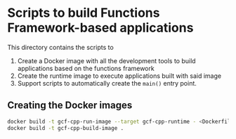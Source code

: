 # Scripts to build Functions Framework-based applications

This directory contains the scripts to

1. Create a Docker image with all the development tools to build applications based on the functions
   framework
1. Create the runtime image to execute applications built with said image
1. Support scripts to automatically create the `main()` entry point.

## Creating the Docker images

```sh
docker build -t gcf-cpp-run-image --target gcf-cpp-runtime - <Dockerfile
docker build -t gcf-cpp-build-image .
```
